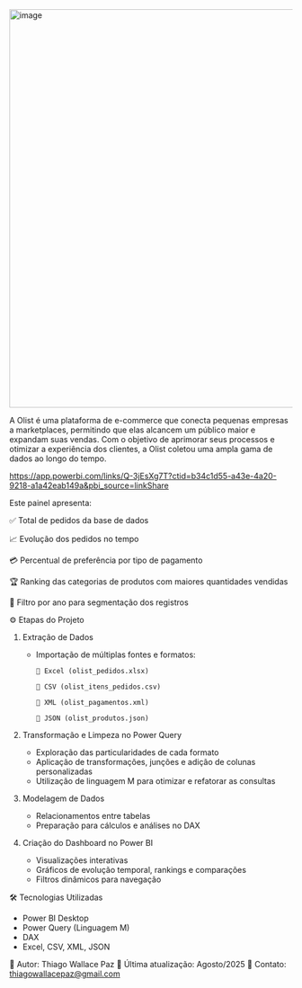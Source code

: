 <img width="1259" height="709" alt="image" src="https://github.com/user-attachments/assets/148a501a-88f1-4288-b960-057e9ca3d2ff" />

A Olist é uma plataforma de e-commerce que conecta pequenas empresas a marketplaces, permitindo que elas alcancem um público maior e expandam suas vendas.
Com o objetivo de aprimorar seus processos e otimizar a experiência dos clientes, a Olist coletou uma ampla gama de dados ao longo do tempo.

https://app.powerbi.com/links/Q-3jEsXg7T?ctid=b34c1d55-a43e-4a20-9218-a1a42eab149a&pbi_source=linkShare

Este painel apresenta:

✅ Total de pedidos da base de dados

📈 Evolução dos pedidos no tempo

💳 Percentual de preferência por tipo de pagamento

🏆 Ranking das categorias de produtos com maiores quantidades vendidas

🎯 Filtro por ano para segmentação dos registros

⚙️ Etapas do Projeto

1. Extração de Dados

    - Importação de múltiplas fontes e formatos:

          📂 Excel (olist_pedidos.xlsx)

          📂 CSV (olist_itens_pedidos.csv)

          📂 XML (olist_pagamentos.xml)

          📂 JSON (olist_produtos.json)

2. Transformação e Limpeza no Power Query

    - Exploração das particularidades de cada formato
    - Aplicação de transformações, junções e adição de colunas personalizadas
    - Utilização de linguagem M para otimizar e refatorar as consultas

3. Modelagem de Dados

    - Relacionamentos entre tabelas
    - Preparação para cálculos e análises no DAX

4. Criação do Dashboard no Power BI

   - Visualizações interativas
   - Gráficos de evolução temporal, rankings e comparações
   - Filtros dinâmicos para navegação
  

🛠️ Tecnologias Utilizadas
   
  - Power BI Desktop
  - Power Query (Linguagem M)
  - DAX
  - Excel, CSV, XML, JSON

📌 Autor: Thiago Wallace Paz
📅 Última atualização: Agosto/2025
📧 Contato: thiagowallacepaz@gmail.com
